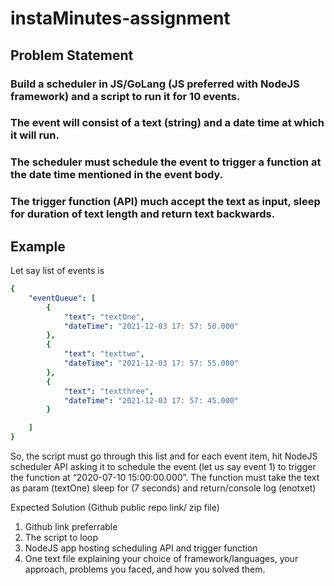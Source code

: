 ﻿# instaMinutes-assignment

## Problem Statement

### Build a scheduler in JS/GoLang (JS preferred with NodeJS framework) and a script to run it for 10 events.
### The event will consist of a text (string) and a date time at which it will run.
### The scheduler must schedule the event to trigger a function at the date time mentioned in the event body.
### The trigger function (API) much accept the text as input, sleep for duration of text length and return text backwards.

## Example
Let say list of events is
```yaml 
{
    "eventQueue": [
        {
            "text": "textOne",
            "dateTime": "2021-12-03 17: 57: 50.000"
        },
        {
            "text": "texttwo",
            "dateTime": "2021-12-03 17: 57: 55.000"
        },
        {
            "text": "textthree",
            "dateTime": "2021-12-03 17: 57: 45.000"
        }

    ]
}
```

So, the script must go through this list and for each event item, hit NodeJS scheduler API asking it to schedule the event (let us say event 1) to trigger the function at “2020-07-10 15:00:00.000”. The function must take the text as param (textOne) sleep for (7 seconds) and return/console log (enotxet)

Expected Solution (Github public repo link/ zip file)
1.	Github link preferrable
2.	The script to loop
3.	NodeJS app hosting scheduling API and trigger function
4.	One text file explaining your choice of framework/languages, your approach, problems you faced, and how you solved them.


  

